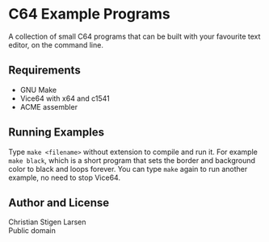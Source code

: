 C64 Example Programs
====================

A collection of small C64 programs that can be built with your favourite text
editor, on the command line.

Requirements
------------

  * GNU Make
  * Vice64 with x64 and c1541
  * ACME assembler

Running Examples
----------------

Type `make <filename>` without extension to compile and run it. For example
`make black`, which is a short program that sets the border and background
color to black and loops forever. You can type `make` again to run another
example, no need to stop Vice64.

Author and License
------------------
Christian Stigen Larsen  
Public domain
